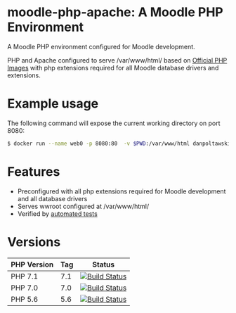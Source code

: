# moodle-php-apache: A Moodle PHP Environment

A Moodle PHP environment configured for Moodle development.

PHP and Apache configured to serve /var/www/html/ based on [Official PHP Images](https://hub.docker.com/_/php/) with php extensions required for all Moodle database drivers and extensions.

# Example usage
The following command will expose the current working directory on port 8080:
```bash
$ docker run --name web0 -p 8080:80  -v $PWD:/var/www/html danpoltawski/moodle-php-apache:7.1
```

# Features

* Preconfigured with all php extensions required for Moodle development and all database drivers
* Serves wwroot configured at /var/www/html/
* Verified by [automated tests](https://travis-ci.org/danpoltawski/moodle-php-apache)

# Versions

| PHP Version  | Tag | Status |
|--------------|-----|--------|
| PHP 7.1 | 7.1 | [![Build Status](https://travis-ci.org/danpoltawski/moodle-php-apache.svg?branch=php71)](https://travis-ci.org/danpoltawski/moodle-php-apache)|
| PHP 7.0 | 7.0 | [![Build Status](https://travis-ci.org/danpoltawski/moodle-php-apache.svg?branch=php70)](https://travis-ci.org/danpoltawski/moodle-php-apache)|
|PHP 5.6 | 5.6 | [![Build Status](https://travis-ci.org/danpoltawski/moodle-php-apache.svg?branch=php56)](https://travis-ci.org/danpoltawski/moodle-php-apache)|
